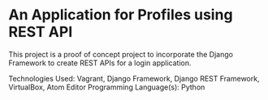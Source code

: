 # An Application for Profiles using REST API

This project is a proof of concept project to incorporate the Django Framework to create REST APIs for a login application.

Technologies Used:   Vagrant, Django Framework, Django REST Framework, VirtualBox, Atom Editor
Programming Language(s):   Python  
